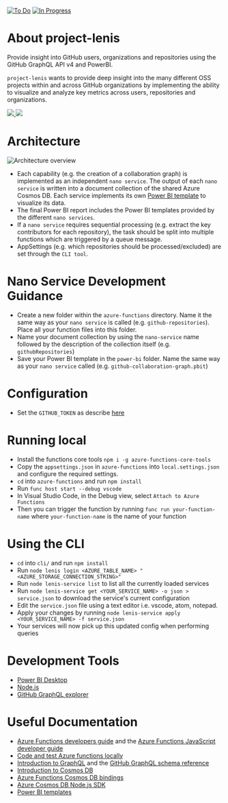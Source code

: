 [![To Do](https://badge.waffle.io/cloudbeatsch/project-lenis.svg?label=to%20do&title=to%20do)](http://waffle.io/cloudbeatsch/project-lenis) 
[![In Progress](https://badge.waffle.io/cloudbeatsch/project-lenis.svg?label=in%20progress&title=in%20progress)](http://waffle.io/cloudbeatsch/project-lenis)

# About project-lenis
Provide insight into GitHub users, organizations and repositories using the GitHub 
GraphQL API v4 and PowerBI.

`project-lenis` wants to provide deep insight into the many different OSS projects within and across GitHub organizations by implementing the ability to visualize and analyze key metrics across users, repositories and organizations.

<a href="https://portal.azure.com/#create/Microsoft.Template/uri/https%3A%2F%2Fraw.githubusercontent.com%2Fcloudbeatsch%2Fproject-lenis%2Fmaster%2Fdeployment%2Fazuredeploy.json" target="_blank">
    <img src="http://azuredeploy.net/deploybutton.png"/>
</a>

<a href="http://armviz.io/#/?load=https%3A%2F%2Fraw.githubusercontent.com%2Fcloudbeatsch%2Fproject-lenis%2Fmaster%2Fdeployment%2Fazuredeploy.json" target="_blank">
    <img src="http://armviz.io/visualizebutton.png"/>
</a>



# Architecture
![Architecture overview](https://raw.githubusercontent.com/cloudbeatsch/project-lenis/master/diagrams/architecture.png)

* Each capability (e.g. the creation of a collaboration graph) is implemented as an independent `nano service`. The output of each `nano service` is written into a document collection of the shared Azure Cosmos DB. Each service implements its own [Power BI template](https://powerbi.microsoft.com/en-us/blog/deep-dive-into-query-parameters-and-power-bi-templates/) to visualize its data.
* The final Power BI report includes the Power BI templates provided by the different `nano services`.
* If a `nano service` requires sequential processing (e.g. extract the key contributors for each repository), the task should be split into multiple functions which are triggered by a queue message.
* AppSettings (e.g. which repositories should be processed/excluded) are set through the `CLI tool`.

# Nano Service Development Guidance
* Create a new folder within the `azure-functions` directory. Name it the same way as your `nano service` is called (e.g. `github-repositories`). Place all your function files into this folder.
* Name your document collection by using the `nano-service` name followed by the description of the collection itself (e.g. `githubRepositories`)
* Save your Power BI template in the `power-bi` folder. Name the same way as your `nano service` called (e.g. `github-collaboration-graph.pbit`)

# Configuration
* Set the `GITHUB_TOKEN` as describe [here](https://help.github.com/articles/creating-a-personal-access-token-for-the-command-line/)

# Running local
* Install the functions core tools `npm i -g azure-functions-core-tools`
* Copy the `appsettings.json` in `azure-functions` into `local.settings.json` and configure the required settings.
* `cd` into `azure-functions` and run `npm install`
* Run `func host start --debug vscode`
* In Visual Studio Code, in the Debug view, select `Attach to Azure Functions`
* Then you can trigger the function by running `func run your-function-name` where `your-function-name` is the name of your function

# Using the CLI
* `cd` into `cli/` and run `npm install`
* Run `node lenis login <AZURE_TABLE_NAME> "<AZURE_STORAGE_CONNECTION_STRING>"`
* Run `node lenis-service list` to list all the currently loaded services
* Run `node lenis-service get <YOUR_SERVICE_NAME> -o json > service.json` to download the service's current configuration
* Edit the `service.json` file using a text editor i.e. vscode, atom, notepad.
* Apply your changes by running `node lenis-service apply <YOUR_SERVICE_NAME> -f service.json`
* Your services will now pick up this updated config when performing queries

# Development Tools
* [Power BI Desktop](https://go.microsoft.com/fwlink/?LinkId=521662&clcid=0x409)
* [Node.js](https://nodejs.org/en/)
* [GitHub GraphQL explorer](https://developer.github.com/v4/explorer/)

# Useful Documentation
* [Azure Functions developers guide](https://docs.microsoft.com/en-us/azure/azure-functions/functions-reference) and the [Azure Functions JavaScript developer guide](https://docs.microsoft.com/en-us/azure/azure-functions/functions-reference-node)
* [Code and test Azure functions locally](https://docs.microsoft.com/en-us/azure/azure-functions/functions-run-local)
* [Introduction to GraphQL](https://developer.github.com/v4/guides/intro-to-graphql/) and the [GitHub GraphQL schema reference](https://developer.github.com/v4/reference/)
* [Introduction to Cosmos DB](https://docs.microsoft.com/en-us/azure/cosmos-db/introduction)
* [Azure Functions Cosmos DB bindings](https://github.com/MicrosoftDocs/azure-docs/blob/master/articles/azure-functions/functions-bindings-documentdb.md)
* [Azure Cosmos DB Node.js SDK](https://docs.microsoft.com/en-us/azure/cosmos-db/documentdb-sdk-node)
* [Power BI templates](https://powerbi.microsoft.com/en-us/blog/deep-dive-into-query-parameters-and-power-bi-templates/)

